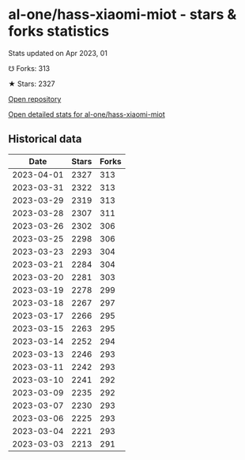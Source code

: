 # al-one/hass-xiaomi-miot - stars & forks statistics

Stats updated on Apr 2023, 01

☋ Forks: 313

★ Stars: 2327

[Open repository](https://github.com/al-one/hass-xiaomi-miot)

[Open detailed stats for al-one/hass-xiaomi-miot](https://reviewgithub.com/rep/al-one/hass-xiaomi-miot)

## Historical data
| Date | Stars | Forks |
|------|-------|-------|
| 2023-04-01 | 2327 | 313 | 
| 2023-03-31 | 2322 | 313 | 
| 2023-03-29 | 2319 | 313 | 
| 2023-03-28 | 2307 | 311 | 
| 2023-03-26 | 2302 | 306 | 
| 2023-03-25 | 2298 | 306 | 
| 2023-03-23 | 2293 | 304 | 
| 2023-03-21 | 2284 | 304 | 
| 2023-03-20 | 2281 | 303 | 
| 2023-03-19 | 2278 | 299 | 
| 2023-03-18 | 2267 | 297 | 
| 2023-03-17 | 2266 | 295 | 
| 2023-03-15 | 2263 | 295 | 
| 2023-03-14 | 2252 | 294 | 
| 2023-03-13 | 2246 | 293 | 
| 2023-03-11 | 2242 | 293 | 
| 2023-03-10 | 2241 | 292 | 
| 2023-03-09 | 2235 | 292 | 
| 2023-03-07 | 2230 | 293 | 
| 2023-03-06 | 2225 | 293 | 
| 2023-03-04 | 2221 | 293 | 
| 2023-03-03 | 2213 | 291 | 

